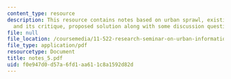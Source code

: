 ```yaml
---
content_type: resource
description: This resource contains notes based on urban sprawl, existing study strategy,
  and its critique, proposed solution along with some discussion questions.
file: null
file_location: /coursemedia/11-522-research-seminar-on-urban-information-systems-fall-2005/f0e947d0d57a6fd1aa611c8a1592d82d_notes_5.pdf
file_type: application/pdf
resourcetype: Document
title: notes_5.pdf
uid: f0e947d0-d57a-6fd1-aa61-1c8a1592d82d
---
```

